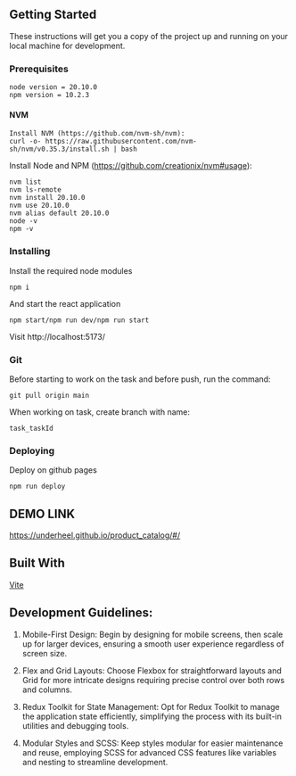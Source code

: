 ## Getting Started

These instructions will get you a copy of the project up and running on your local machine for development.

### Prerequisites

```
node version = 20.10.0
npm version = 10.2.3
```

#### NVM

```
Install NVM (https://github.com/nvm-sh/nvm):
curl -o- https://raw.githubusercontent.com/nvm-sh/nvm/v0.35.3/install.sh | bash
```

Install Node and NPM (https://github.com/creationix/nvm#usage):

```
nvm list
nvm ls-remote
nvm install 20.10.0
nvm use 20.10.0
nvm alias default 20.10.0
node -v
npm -v
```

### Installing

Install the required node modules

```
npm i
```

And start the react application

```
npm start/npm run dev/npm run start
```

Visit http://localhost:5173/

### Git

Before starting to work on the task and before push, run the command:

```
git pull origin main
```

When working on task, create branch with name:

```
task_taskId
```

### Deploying

Deploy on github pages

```
npm run deploy
```

## DEMO LINK

https://underheel.github.io/product_catalog/#/

## Built With

[Vite](https://vitejs.dev/)

## Development Guidelines:

1. Mobile-First Design: Begin by designing for mobile screens, then scale up for larger devices, ensuring a smooth user experience regardless of screen size.

2. Flex and Grid Layouts: Choose Flexbox for straightforward layouts and Grid for more intricate designs requiring precise control over both rows and columns. 

3. Redux Toolkit for State Management: Opt for Redux Toolkit to manage the application state efficiently, simplifying the process with its built-in utilities and debugging tools.

4. Modular Styles and SCSS: Keep styles modular for easier maintenance and reuse, employing SCSS for advanced CSS features like variables and nesting to streamline development.
